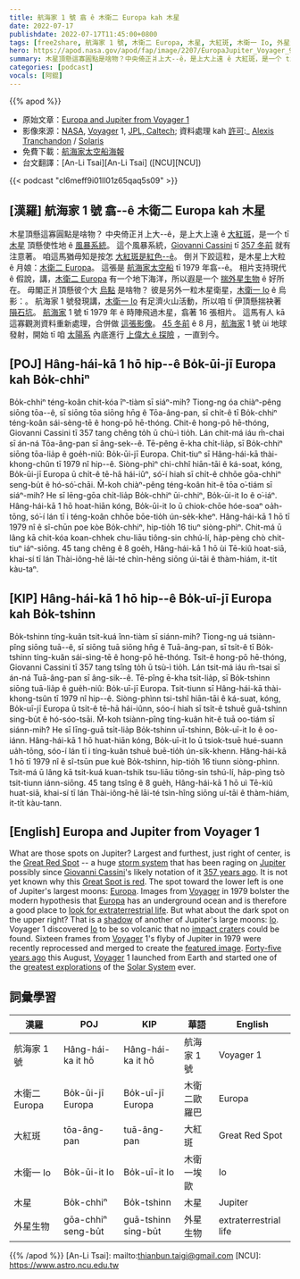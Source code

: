 ```yaml
---
title: 航海家 1 號 翕 ê 木衛二 Europa kah 木星
date: 2022-07-17
publishdate: 2022-07-17T11:45:00+0800
tags: [free2share, 航海家 1 號, 木衛二 Europa, 木星, 大紅斑, 木衛一 Io, 外星生物]
hero: https://apod.nasa.gov/apod/fap/image/2207/EuropaJupiter_Voyager_960.jpg
summary: 木星頂懸這寡圓點是啥物？中央倚正爿上大--ê，是上大上遠 ê 大紅斑，是一个 tī 木星頂懸使性地 ê 風暴系統。
categories: [podcast]
vocals: [阿錕]
---
```


{{% apod %}}

- 原始文章：[Europa and Jupiter from Voyager 1](https://apod.nasa.gov/apod/ap220717.html)
- 影像來源：[NASA](https://www.nasa.gov/), [Voyager](https://voyager.jpl.nasa.gov/) 1, [JPL, Caltech](https://www.jpl.nasa.gov/); 資料處理 kah [許可](https://creativecommons.org/licenses/by-nc-sa/2.0/):_ [Alexis Tranchandon](mailto:alexis.tranchandoni@gmail.com ) / [Solaris](https://www.flickr.com/photos/alex-is-solaris/)
- 免費下載：[航海家太空船海報](https://voyager.jpl.nasa.gov/downloads/)
- 台文翻譯：[An-Li Tsai][An-Li Tsai] ([NCU][NCU])

{{< podcast "cl6meff9i01ll01z65qaq5s09" >}}

## [漢羅] 航海家 1 號 翕--ê 木衛二 Europa kah 木星
木星頂懸這寡圓點是啥物？
中央倚正爿上大--ê，是上大上遠 ê [大紅斑][Great Red Spot]，是一个 tī [木星][Jupiter] 頂懸使性地 ê [風暴系統][storm system]。
這个風暴系統，[Giovanni Cassini][Giovanni Cassini] tī [357 冬前][357 years ago] 就有注意著。
咱這馬猶毋知是按怎 [大紅斑是紅色--ê][Great Spot is red]。
倒爿下跤這粒，是木星上大粒 ê 月娘：[木衛二 Europa][Europa 1]。
這張是 [航海家太空船][Voyager 1] tī 1979 年翕--ê。
相片支持現代 ê 假說，講，[木衛二 Europa][Europa 2] 有一个地下海洋，所以遐是一个 [揣外星生物][look for extraterrestrial life] ê 好所在。
毋閣正爿頂懸彼个大 [烏點][shadow] 是啥物？
彼是另外一粒木星衛星，[木衛一 Io][Io 1] ê 烏影：。
航海家 1 號發現講，[木衛一 Io][Io 2] 有足濟火山活動，所以咱 tī 伊頂懸揣袂著 [隕石坑][impact crater]。
[航海家][Voyager 2] 1 號 tī 1979 年 ê 時陣飛過木星，翕著 16 張相片。
這馬有人 kā 這寡觀測資料重新處理，合併做 [這張影像][featured image]。
[45 冬前][Forty-five years ago] ê 8 月，[航海家][Voyager 3] 1 號 ùi 地球發射，開始 tī 咱 [太陽系][Solar System] 內底進行 [上偉大 ê 探險][greatest explorations] ，一直到今。

## [POJ] Hâng-hái-kā 1 hō hip--ê Bo̍k-ūi-jī Europa kah Bo̍k-chhiⁿ
Bo̍k-chhiⁿ téng-koân chit-kóa îⁿ-tiàm sī siáⁿ-mih?
Tiong-ng óa chiàⁿ-pêng siōng tōa--ê, sī siōng tōa siōng hn̄g ê Tōa-âng-pan, sī chi̍t-ê tī Bo̍k-chhiⁿ téng-koân sái-sèng-tē ê hong-pō hē-thóng.
Chit-ê hong-pō hē-thóng, Giovanni Cassini tī 357 tang chêng to̍h ū chù-ì tio̍h.
Lán chit-má iáu m̄-chai sī án-ná Tōa-âng-pan sī âng-sek--ê.
Tē-pêng ē-kha chi̍t-lia̍p, sī Bo̍k-chhiⁿ siōng tōa-lia̍p ê goe̍h-niû: Bo̍k-ūi-jī Europa.
Chit-tiuⁿ sī Hâng-hái-kā thài-khong-chûn tī 1979 nî hip--ê.
Siòng-phìⁿ chi-chhî hiān-tāi ê ká-soat, kóng, Bo̍k-ūi-jī Europa ū chi̍t-ê tē-hā hái-iûⁿ, só͘-í hiah sī chi̍t-ê chhōe gōa-chhiⁿ seng-bu̍t ê hó-só͘-chāi.
M̄-koh chiàⁿ-pêng téng-koân hit-ê tōa o͘-tiám sī siáⁿ-mih?
He sī lēng-gōa chi̍t-lia̍p Bo̍k-chhiⁿ ūi-chhiⁿ, Bo̍k-ūi-it Io ê o͘-iáⁿ.
Hâng-hái-kā 1 hō hoat-hiān kóng, Bo̍k-ūi-it Io ū chiok-chōe hóe-soaⁿ oa̍h-tōng, só͘-í lán tī i téng-koân chhōe bōe-tio̍h ún-se̍k-kheⁿ.
Hâng-hái-kā 1 hō tī 1979 nî ê sî-chūn poe kòe Bo̍k-chhiⁿ, hip-tio̍h 16 tiuⁿ siòng-phìⁿ.
Chit-má ū lâng kā chit-kóa koan-chhek chu-liāu tiông-sin chhú-lí, ha̍p-pèng chò chit-tiuⁿ iáⁿ-siōng.
45 tang chêng ê 8 goe̍h, Hâng-hái-kā 1 hō ùi Tē-kiû hoat-siā, khai-sí tī lán Thài-iông-hē lāi-té chìn-hêng siōng úi-tāi ê thàm-hiám, it-ti̍t kàu-taⁿ.


## [KIP] Hâng-hái-kā 1 hō hip--ê Bo̍k-uī-jī Europa kah Bo̍k-tshinn
Bo̍k-tshinn tíng-kuân tsit-kuá înn-tiàm sī siánn-mih?
Tiong-ng uá tsiànn-pîng siōng tuā--ê, sī siōng tuā siōng hn̄g ê Tuā-âng-pan, sī tsi̍t-ê tī Bo̍k-tshinn tíng-kuân sái-sìng-tē ê hong-pō hē-thóng.
Tsit-ê hong-pō hē-thóng, Giovanni Cassini tī 357 tang tsîng to̍h ū tsù-ì tio̍h.
Lán tsit-má iáu m̄-tsai sī án-ná Tuā-âng-pan sī âng-sik--ê.
Tē-pîng ē-kha tsi̍t-lia̍p, sī Bo̍k-tshinn siōng tuā-lia̍p ê gue̍h-niû: Bo̍k-uī-jī Europa.
Tsit-tiunn sī Hâng-hái-kā thài-khong-tsûn tī 1979 nî hip--ê.
Siòng-phìnn tsi-tshî hiān-tāi ê ká-suat, kóng, Bo̍k-uī-jī Europa ū tsi̍t-ê tē-hā hái-iûnn, sóo-í hiah sī tsi̍t-ê tshuē guā-tshinn sing-bu̍t ê hó-sóo-tsāi.
M̄-koh tsiànn-pîng tíng-kuân hit-ê tuā oo-tiám sī siánn-mih?
He sī līng-guā tsi̍t-lia̍p Bo̍k-tshinn uī-tshinn, Bo̍k-uī-it Io ê oo-iánn.
Hâng-hái-kā 1 hō huat-hiān kóng, Bo̍k-uī-it Io ū tsiok-tsuē hué-suann ua̍h-tōng, sóo-í lán tī i tíng-kuân tshuē buē-tio̍h ún-si̍k-khenn.
Hâng-hái-kā 1 hō tī 1979 nî ê sî-tsūn pue kuè Bo̍k-tshinn, hip-tio̍h 16 tiunn siòng-phìnn.
Tsit-má ū lâng kā tsit-kuá kuan-tshik tsu-liāu tiông-sin tshú-lí, ha̍p-pìng tsò tsit-tiunn iánn-siōng.
45 tang tsîng ê 8 gue̍h, Hâng-hái-kā 1 hō uì Tē-kiû huat-siā, khai-sí tī lán Thài-iông-hē lāi-té tsìn-hîng siōng uí-tāi ê thàm-hiám, it-ti̍t kàu-tann.


## [English] Europa and Jupiter from Voyager 1
What are those spots on Jupiter?
Largest and furthest, just right of center, is the [Great Red Spot][Great Red Spot] -- a huge [storm system][storm system] that has been raging on [Jupiter][Jupiter] possibly since [Giovanni Cassini][Giovanni Cassini]'s likely notation of it [357 years ago][357 years ago].
It is not yet known why this [Great Spot is red][Great Spot is red].
The spot toward the lower left is one of Jupiter's largest moons: [Europa][Europa 1].
Images from [Voyager][Voyager 1] in 1979 bolster the modern hypothesis that [Europa][Europa 2] has an underground ocean and is therefore a good place to [look for extraterrestrial life][look for extraterrestrial life].
But what about the dark spot on the upper right?
That is a [shadow][shadow] of another of Jupiter's large moons: [Io][Io 1].
Voyager 1 discovered [Io][Io 2] to be so volcanic that no [impact crater][impact crater]s could be found.
Sixteen frames from [Voyager][Voyager 2] 1's flyby of Jupiter in 1979 were recently reprocessed and merged to create the [featured image][featured image].
[Forty-five years ago][Forty-five years ago] this August, [Voyager][Voyager 3] 1 launched from Earth and started one of the [greatest explorations][greatest explorations] of the [Solar System][Solar System] ever.

## 詞彙學習

|漢羅|POJ|KIP|華語|English|
|-|-|-|-|-|
|航海家 1 號|Hâng-hái-ka it hō|Hâng-hái-ka it hō|航海家 1 號|Voyager 1|
|木衛二 Europa|Bo̍k-ūi-jī Europa|Bo̍k-uī-jī Europa|木衛二歐羅巴|Europa|
|大紅斑|tōa-âng-pan|tuā-âng-pan|大紅斑|Great Red Spot|
|木衛一 Io|Bo̍k-ūi-it Io|Bo̍k-uī-it Io|木衛一埃歐|Io|
|木星|Bo̍k-chhiⁿ|Bo̍k-tshinn|木星|Jupiter|
|外星生物|gōa-chhiⁿ seng-bu̍t|guā-tshinn sing-bu̍t|外星生物|extraterrestrial life|

{{% /apod %}}
[An-Li Tsai]: mailto:thianbun.taigi@gmail.com
[NCU]: https://www.astro.ncu.edu.tw

[copyright]: https://apod.nasa.gov/apod/fap/lib/about_apod.html#srapply

[Great Red Spot]:https://en.wikipedia.org/wiki/Great_Red_Spot
[storm system]:https://apod.nasa.gov/apod/ap140518.html
[Jupiter]:https://solarsystem.nasa.gov/planets/jupiter/overview/
[Giovanni Cassini]:https://en.wikipedia.org/wiki/Giovanni_Domenico_Cassini
[357 years ago]:https://en.wikipedia.org/wiki/1665
[Great Spot is red]:https://www.nasa.gov/feature/goddard/jupiter-s-great-red-spot-a-swirling-mystery
[Europa 1]:https://en.wikipedia.org/wiki/Europa_(moon)
[Voyager 1]:https://apod.nasa.gov/apod/ap031120.html
[Europa 2]:https://solarsystem.nasa.gov/moons/jupiter-moons/europa/in-depth/
[look for extraterrestrial life]:https://apod.nasa.gov/debate/debate100th.html
[shadow]:https://i.pinimg.com/736x/06/92/52/0692529495c94007c17abdddaffd31cf.jpg
[Io 1]:https://solarsystem.nasa.gov/moons/jupiter-moons/io/overview/
[Io 2]:https://apod.nasa.gov/apod/ap140330.html
[impact crater]:https://apod.nasa.gov/apod/ap141021.html
[Voyager 2]:https://voyager.jpl.nasa.gov/
[featured image]:https://www.flickr.com/photos/alex-is-solaris/29919234526/in/dateposted-public/
[Forty-five years ago]:https://www.jpl.nasa.gov/events/voyager-45-years-in-space
[Voyager 3]:https://www.youtube.com/watch?v=xs-gJs1CKBY
[greatest explorations]:https://apod.nasa.gov/apod/ap170902.html
[Solar System]:https://apod.nasa.gov/apod/ap170211.html
